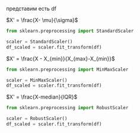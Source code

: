 представим есть df

$X' = \frac{X- \mu}{\sigma}$

``` python
from sklearn.preprocessing import StandardScaler

scaler = StandardScaler()
df_scaled = scaler.fit_transform(df)
```

$X' = \frac{X - X_{min}}{X_{max}-X_{min}}$

``` python
from sklearn.preprocessing import MinMaxScaler

scaler = MinMaxScaler()
df_scaled = scaler.fit_transform(df)
```

$X' = \frac{X-median}{IQR}$

``` python
from sklearn.preprocessing import RobustScaler

scaler = RobustScaler()
df_scaled = scaler.fit_transform(df)
```